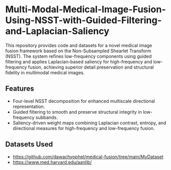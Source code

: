# Multi-Modal-Medical-Image-Fusion-Using-NSST-with-Guided-Filtering-and-Laplacian-Saliency

This repository provides code and datasets for a novel medical image fusion framework based on the Non-Subsampled Shearlet Transform (NSST). The system refines low-frequency components using guided filtering and applies Laplacian-based saliency for high-frequency  and low-frequency fusion, achieving superior detail preservation and structural fidelity in multimodal medical images.

##  Features

- Four-level NSST decomposition for enhanced multiscale directional representation.
- Guided filtering to smooth and preserve structural integrity in low-frequency subbands.
- Saliency-driven weight maps combining Laplacian contrast, entropy, and directional measures for high-frequency and low-frequency fusion.

##  Datasets Used
 - https://github.com/dawachyophel/medical-fusion/tree/main/MyDataset
 - https://www.med.harvard.edu/aanlib/
